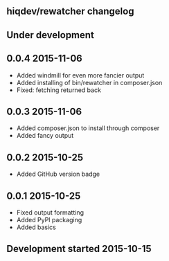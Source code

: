 hiqdev/rewatcher changelog
--------------------------

## Under development


## 0.0.4 2015-11-06

- Added windmill for even more fancier output
- Added installing of bin/rewatcher in composer.json
- Fixed: fetching returned back

## 0.0.3 2015-11-06

- Added composer.json to install through composer
- Added fancy output

## 0.0.2 2015-10-25

- Added GitHub version badge

## 0.0.1 2015-10-25

- Fixed output formatting
- Added PyPI packaging
- Added basics

## Development started 2015-10-15

